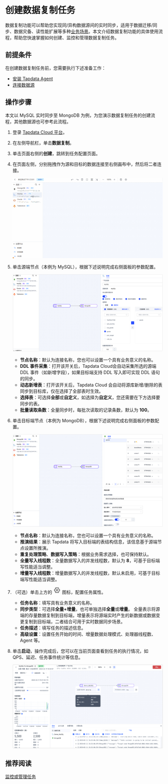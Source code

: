 # 创建数据复制任务

数据复制功能可以帮助您实现同/异构数据源间的实时同步，适用于数据迁移/同步、数据灾备、读性能扩展等多种[业务场景](../../introduction/use-cases.md)。本文介绍数据复制功能的具体使用流程，帮助您快速掌握如何创建、监控和管理数据复制任务。

## 前提条件

在创建数据复制任务前，您需要执行下述准备工作：

* [安装 Tapdata Agent](../../quick-start/install-agent)
* [连接数据源](../../quick-start/connect-database.md)

## 操作步骤

本文以 MySQL 实时同步至 MongoDB 为例，为您演示数据复制任务的创建流程，其他数据源也可参考此流程。

1. 登录 [Tapdata Cloud 平台](https://auth.tapdata.net/)。

2. 在左侧导航栏，单击**数据复制**。

3. 单击页面右侧的**创建**，跳转到任务配置页面。

4. 在页面左侧，分别拖拽作为源和目标的数据连接至右侧画布中，然后将二者连接。

   ![拖拽数据源至画布](../../images/drag_database_cn.gif)

5. 单击源端节点（本例为 MySQL），根据下述说明完成右侧面板的参数配置。

   ![源端设置](../../images/data_source_settings_cn.png)

   * **节点名称**：默认为连接名称，您也可以设置一个具有业务意义的名称。
   * **DDL 事件采集**：打开该开关后，Tapdata Cloud会自动采集所选的源端 DDL 事件（如新增字段），如果目标端支持 DDL 写入即可实现 DDL 语句的同步。
   * **动态新增表**：打开该开关后，Tapdata Cloud 会自动将源库新增/删除的表同步到目标库，仅在选择了全部表时生效。
   * **选择表**：可选择**全部**或**自定义**，如选择为**自定义**，您还需要在下方选择要同步的表。
   * **批量读取条数**：全量同步时，每批次读取的记录条数，默认为 **100**。

6. 单击目标端节点（本例为 MongoDB），根据下述说明完成右侧面板的参数配置。

   ![目标端设置](../../images/data_target_settings_cn.png)

   * **节点名称**：默认为连接名称，您也可以设置一个具有业务意义的名称。
   * **推演结果**：展示 Tapdata 将写入目标端的表结构信息，该信息基于源端节点设置所推演。
   * **重复处理策略**、**数据写入策略**：根据业务需求选择，也可保持默认。
   * **全量写入线程数**：全量数据写入的并发线程数，默认为 **8**，可基于目标端写性能适当调整。
   * **增量写入线程数**：增量数据写入的并发线程数，默认未启用，可基于目标端写性能适当调整。

7. （可选）单击上方的 ![setting](../../images/setting.png) 图标，配置任务属性。

   * **任务名称**：填写具有业务意义的名称。
   * **同步类型**：可选择**全量+增量**，也可单独选择**全量**或**增量**。
     全量表示将源端的存量数据复制到目标端，增量表示将源端实时产生的新数据或数据变更复制到目标端，二者结合可用于实时数据同步场景。
   * **任务描述**：填写任务的描述信息。
   * **高级设置**：设置任务开始的时间、增量数据处理模式、处理器线程数、Agent 等。

8. 单击**启动**，操作完成后，您可以在当前页面查看到任务的执行情况，如 QPS、延迟、任务事件统计等信息。

   ![任务执行情况](../../images/copy_data_monitor_cn.png)



## 推荐阅读

[监控或管理任务](manage-task.md)

